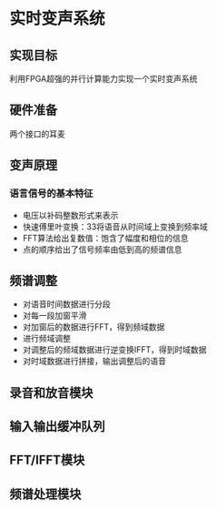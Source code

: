 # 实时变声系统

## 实现目标

利用FPGA超强的并行计算能力实现一个实时变声系统

## 硬件准备

两个接口的耳麦

## 变声原理

### 语言信号的基本特征

- 电压以补码整数形式来表示
- 快速傅里叶变换：33将语音从时间域上变换到频率域
- FFT算法给出复数值：饱含了幅度和相位的信息
- 点的顺序给出了信号频率由低到高的频谱信息

## 频谱调整

- 对语音时间数据进行分段
- 对每一段加窗平滑
- 对加窗后的数据进行FFT，得到频域数据
- 进行频域调整
- 对调整后的频域数据进行逆变换IFFT，得到时域数据
- 对时域数据进行拼接，输出调整后的语音

## 录音和放音模块

## 输入输出缓冲队列

## FFT/IFFT模块

## 频谱处理模块